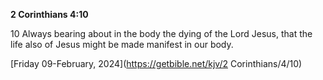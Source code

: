 **2 Corinthians 4:10**

10 Always bearing about in the body the dying of the Lord Jesus, that the life also of Jesus might be made manifest in our body.

[Friday 09-February, 2024](https://getbible.net/kjv/2 Corinthians/4/10)
